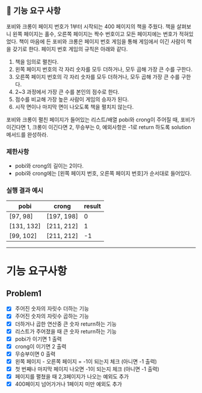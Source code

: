 ## 🚀 기능 요구 사항

포비와 크롱이 페이지 번호가 1부터 시작되는 400 페이지의 책을 주웠다. 책을 살펴보니 왼쪽 페이지는 홀수, 오른쪽 페이지는 짝수 번호이고 모든 페이지에는 번호가 적혀있었다. 책이 마음에 든 포비와 크롱은 페이지 번호 게임을 통해 게임에서 이긴 사람이 책을 갖기로 한다. 페이지 번호 게임의 규칙은 아래와 같다.

1. 책을 임의로 펼친다.
2. 왼쪽 페이지 번호의 각 자리 숫자를 모두 더하거나, 모두 곱해 가장 큰 수를 구한다.
3. 오른쪽 페이지 번호의 각 자리 숫자를 모두 더하거나, 모두 곱해 가장 큰 수를 구한다.
4. 2~3 과정에서 가장 큰 수를 본인의 점수로 한다.
5. 점수를 비교해 가장 높은 사람이 게임의 승자가 된다.
6. 시작 면이나 마지막 면이 나오도록 책을 펼치지 않는다.

포비와 크롱이 펼친 페이지가 들어있는 리스트/배열 pobi와 crong이 주어질 때, 포비가 이긴다면 1, 크롱이 이긴다면 2, 무승부는 0, 예외사항은 -1로 return 하도록 solution 메서드를 완성하라.

### 제한사항

- pobi와 crong의 길이는 2이다.
- pobi와 crong에는 [왼쪽 페이지 번호, 오른쪽 페이지 번호]가 순서대로 들어있다.

### 실행 결과 예시

| pobi | crong | result |
| --- | --- | --- |
| [97, 98] | [197, 198] | 0 |
| [131, 132] | [211, 212] | 1 |
| [99, 102] | [211, 212] | -1 |


-------------
# 기능 요구사항

## Problem1
- [x] 주어진 숫자의 자릿수 더하는 기능
- [x] 주어진 숫자의 자릿수 곱하는 기능
- [x] 더하거나 곱한 연산중 큰 숫자 return하는 기능
- [x] 리스트가 주어졌을 때 큰 숫자 return하는 기능
- [x] pobi가 이기면 1 출력
- [x] crong이 이기면 2 출력
- [x] 무승부이면 0 출력
- [x] 왼쪽 페이지 - 오른쪽 페이지 = -1이 되는지 체크 (아니면 -1 출력)
- [x] 첫 번째나 마지막 페이지 나오면 -1이 되는지 체크 (아니면 -1 출력)
- [x] 페이지를 펼쳤을 때 2,3페이지가 나오는 예외도 추가
- [x] 400페이지 넘어가거나 1페이지 미만 예외도 추가